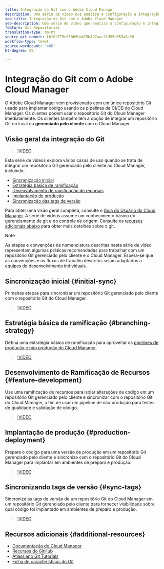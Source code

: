 ```yaml
---
title: Integração do Git com o Adobe Cloud Manager
description: Uma série de vídeo que analisa a configuração e integração de um repositório Git gerenciado pelo cliente (no local) com o Adobe Cloud Manager.
seo-title: Integração do Git com o Adobe Cloud Manager
seo-description: Uma série de vídeo que analisa a configuração e integração de um repositório Git gerenciado pelo cliente (no local) com o Adobe Cloud Manager.
feature: Git Repositories
translation-type: tm+mt
source-git-commit: fb10d775c930b5bb475b497aac2fd59b053a9a00
workflow-type: tm+mt
source-wordcount: '405'
ht-degree: 5%

---
```



# Integração do Git com o Adobe Cloud Manager

O Adobe Cloud Manager vem provisionado com um único repositório Git usado para implantar código usando os pipelines de CI/CD do Cloud Manager. Os clientes podem usar o repositório Git do Cloud Manager imediatamente. Os clientes também têm a opção de integrar um repositório Git no local ou **gerenciado pelo cliente** com o Cloud Manager.

## Visão geral da integração do Git

>[!VIDEO](https://video.tv.adobe.com/v/28710/)

Esta série de vídeos explora vários casos de uso quando se trata de integrar um repositório Git gerenciado pelo cliente ao Cloud Manager, incluindo:

* [Sincronização inicial](#initial-sync)
* [Estratégia básica de ramificação](#branching-strategy)
* [Desenvolvimento de ramificação de recursos](#feature-development)
* [Implantação de produção](#production-deployment)
* [Sincronização das tags de versão](#sync-tags)

Para obter uma visão geral completa, consulte o [Guia do Usuário do Cloud Manager](https://docs.adobe.com/content/help/pt-BR/experience-manager-cloud-manager/using/introduction-to-cloud-manager.html). A série de vídeos assume um conhecimento básico do gerenciamento de git e do controle de origem. Consulte os [recursos adicionais abaixo](#additional-resources) para obter mais detalhes sobre o git.

>[!NOTE]
>
> As etapas e convenções de nomenclatura descritas nesta série de vídeo representam algumas práticas recomendadas para trabalhar com um repositório Git gerenciado pelo cliente e o Cloud Manager. Espera-se que as convenções e os fluxos de trabalho descritos sejam adaptados a equipes de desenvolvimento individuais.

## Sincronização inicial {#initial-sync}

Primeiras etapas para sincronizar um repositório Git gerenciado pelo cliente com o repositório Git do Cloud Manager.

>[!VIDEO](https://video.tv.adobe.com/v/28711/?quality=12)

## Estratégia básica de ramificação {#branching-strategy}

Defina uma estratégia básica de ramificação para aproveitar os [pipelines de produção e não produção do Cloud Manager](https://docs.adobe.com/content/help/en/experience-manager-cloud-manager/using/how-to-use/configuring-pipeline.html).

>[!VIDEO](https://video.tv.adobe.com/v/28712/?quality=12)

## Desenvolvimento de Ramificação de Recursos {#feature-development}

Use uma ramificação de recursos para isolar alterações de código em um repositório Git gerenciado pelo cliente e sincronizar com o repositório Git do Cloud Manager, a fim de usar um pipeline de não produção para testes de qualidade e validação de código.

>[!VIDEO](https://video.tv.adobe.com/v/28723/?quality=12)

## Implantação de produção {#production-deployment}

Prepare o código para uma versão de produção em um repositório Git gerenciado pelo cliente e sincronize com o repositório Git do Cloud Manager para implantar em ambientes de preparo e produção.

>[!VIDEO](https://video.tv.adobe.com/v/28724/?quality=12)

## Sincronizando tags de versão {#sync-tags}

Sincronize as tags de versão de um repositório Git do Cloud Manager em um repositório Git gerenciado pelo cliente para fornecer visibilidade sobre qual código foi implantado em ambientes de preparo e produção.

>[!VIDEO](https://video.tv.adobe.com/v/28725/?quality=12)

## Recursos adicionais {#additional-resources}

* [Documentação do Cloud Manager](https://docs.adobe.com/content/help/en/experience-manager-cloud-manager/using/introduction-to-cloud-manager.html)
* [Recursos do GitHub](https://try.github.io)
* [Atlassiano Git Tutorials](https://www.atlassian.com/git/tutorials/what-is-version-control)
* [Folha de características do Git](https://education.github.com/git-cheat-sheet-education.pdf)